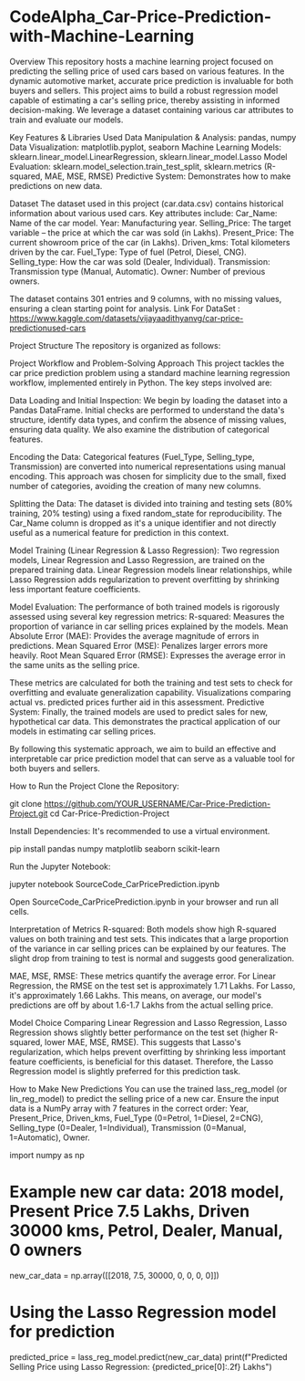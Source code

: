 # CodeAlpha_Car-Price-Prediction-with-Machine-Learning

Overview
This repository hosts a machine learning project focused on predicting the selling price of used cars based on various features. In the dynamic automotive market, accurate price prediction is invaluable for both buyers and sellers. This project aims to build a robust regression model capable of estimating a car's selling price, thereby assisting in informed decision-making. We leverage a dataset containing various car attributes to train and evaluate our models.

Key Features & Libraries Used
Data Manipulation & Analysis: pandas, numpy
Data Visualization: matplotlib.pyplot, seaborn
Machine Learning Models: sklearn.linear_model.LinearRegression, sklearn.linear_model.Lasso
Model Evaluation: sklearn.model_selection.train_test_split, sklearn.metrics (R-squared, MAE, MSE, RMSE)
Predictive System: Demonstrates how to make predictions on new data.

Dataset
The dataset used in this project (car.data.csv) contains historical information about various used cars. Key attributes include:
Car_Name: Name of the car model.
Year: Manufacturing year.
Selling_Price: The target variable – the price at which the car was sold (in Lakhs).
Present_Price: The current showroom price of the car (in Lakhs).
Driven_kms: Total kilometers driven by the car.
Fuel_Type: Type of fuel (Petrol, Diesel, CNG).
Selling_type: How the car was sold (Dealer, Individual).
Transmission: Transmission type (Manual, Automatic).
Owner: Number of previous owners.

The dataset contains 301 entries and 9 columns, with no missing values, ensuring a clean starting point for analysis.
Link For DataSet : https://www.kaggle.com/datasets/vijayaadithyanvg/car-price-predictionused-cars

Project Structure
The repository is organized as follows:

Project Workflow and Problem-Solving Approach
This project tackles the car price prediction problem using a standard machine learning regression workflow, implemented entirely in Python. The key steps involved are:

Data Loading and Initial Inspection: We begin by loading the dataset into a Pandas DataFrame. Initial checks are performed to understand the data's structure, identify data types, and confirm the absence of missing values, ensuring data quality. We also examine the distribution of categorical features.

Encoding the Data: Categorical features (Fuel_Type, Selling_type, Transmission) are converted into numerical representations using manual encoding. This approach was chosen for simplicity due to the small, fixed number of categories, avoiding the creation of many new columns.

Splitting the Data: The dataset is divided into training and testing sets (80% training, 20% testing) using a fixed random_state for reproducibility. The Car_Name column is dropped as it's a unique identifier and not directly useful as a numerical feature for prediction in this context.

Model Training (Linear Regression & Lasso Regression): Two regression models, Linear Regression and Lasso Regression, are trained on the prepared training data. Linear Regression models linear relationships, while Lasso Regression adds regularization to prevent overfitting by shrinking less important feature coefficients.

Model Evaluation: The performance of both trained models is rigorously assessed using several key regression metrics:
R-squared: Measures the proportion of variance in car selling prices explained by the models.
Mean Absolute Error (MAE): Provides the average magnitude of errors in predictions.
Mean Squared Error (MSE): Penalizes larger errors more heavily.
Root Mean Squared Error (RMSE): Expresses the average error in the same units as the selling price.

These metrics are calculated for both the training and test sets to check for overfitting and evaluate generalization capability. Visualizations comparing actual vs. predicted prices further aid in this assessment.
Predictive System: Finally, the trained models are used to predict sales for new, hypothetical car data. This demonstrates the practical application of our models in estimating car selling prices.

By following this systematic approach, we aim to build an effective and interpretable car price prediction model that can serve as a valuable tool for both buyers and sellers.

How to Run the Project
Clone the Repository:

git clone https://github.com/YOUR_USERNAME/Car-Price-Prediction-Project.git
cd Car-Price-Prediction-Project

Install Dependencies:
It's recommended to use a virtual environment.

pip install pandas numpy matplotlib seaborn scikit-learn

Run the Jupyter Notebook:

jupyter notebook SourceCode_CarPricePrediction.ipynb

Open SourceCode_CarPricePrediction.ipynb in your browser and run all cells.

Interpretation of Metrics
R-squared: Both models show high R-squared values on both training and test sets. This indicates that a large proportion of the variance in car selling prices can be explained by our features. The slight drop from training to test is normal and suggests good generalization.

MAE, MSE, RMSE: These metrics quantify the average error. For Linear Regression, the RMSE on the test set is approximately 1.71 Lakhs. For Lasso, it's approximately 1.66 Lakhs. This means, on average, our model's predictions are off by about 1.6-1.7 Lakhs from the actual selling price.

Model Choice
Comparing Linear Regression and Lasso Regression, Lasso Regression shows slightly better performance on the test set (higher R-squared, lower MAE, MSE, RMSE). This suggests that Lasso's regularization, which helps prevent overfitting by shrinking less important feature coefficients, is beneficial for this dataset. Therefore, the Lasso Regression model is slightly preferred for this prediction task.

How to Make New Predictions
You can use the trained lass_reg_model (or lin_reg_model) to predict the selling price of a new car. Ensure the input data is a NumPy array with 7 features in the correct order: Year, Present_Price, Driven_kms, Fuel_Type (0=Petrol, 1=Diesel, 2=CNG), Selling_type (0=Dealer, 1=Individual), Transmission (0=Manual, 1=Automatic), Owner.

import numpy as np

# Example new car data: 2018 model, Present Price 7.5 Lakhs, Driven 30000 kms, Petrol, Dealer, Manual, 0 owners
new_car_data = np.array([[2018, 7.5, 30000, 0, 0, 0, 0]])

# Using the Lasso Regression model for prediction
predicted_price = lass_reg_model.predict(new_car_data)
print(f"Predicted Selling Price using Lasso Regression: {predicted_price[0]:.2f} Lakhs")
